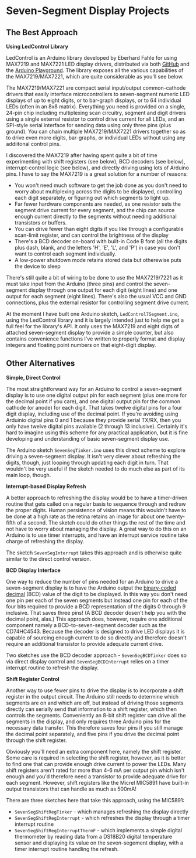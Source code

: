 Seven-Segment Display Projects
==============================

## The Best Approach

**Using LedControl Library**

LedControl is an Arduino library developed by Eberhard Fahle for using MAX7219 and MAX7221 LED display drivers, distributed via both [GitHub](https://github.com/wayoda/LedControl) and the [Arduino Playground](http://playground.arduino.cc/Main/LedControl).  The library exposes all the various capabilities of the MAX7219/MAX7221, which are quite considerable as you'll see below.

The MAX7219/MAX7221 are compact serial input/output common-cathode drivers that easily interface microcontrollers to seven-segment numeric LED displays of up to eight digits, or to bar-graph displays, or to 64 individual LEDs (often in an 8x8 matrix).  Everything you need is provided on a single, 24-pin chip including multiplexing scan circuitry, segment and digit drivers using a single external resistor to control drive current for all LEDs, and an SPI-style serial interface for sending data using only three pins (plus ground).  You can chain multiple MAX7219/MAX7221 drivers together so as to drive even more digits, bar-graphs, or individual LEDs without using any addiitonal control pins.

I discovered the MAX7219 after having spent quite a bit of time experimenting with shift registers (see below), BCD decoders (see below), interrupt-control logic (see below), and directly driving using lots of Arduino pins.  I have to say the MAX7219 is a great solution for a number of reasons:

*  You won't need much software to get the job done as you don't need to worry about multiplexing across
   the digits to be displayed, controlling each digit separately, or figuring out which segments to light up.
*  Far fewer hardware components are needed, as one resistor sets the segment drive current for every segment,
   and the chip can source enough current directly to the segments without needing additional transistors or buffers.
*  You can drive fewer than eight digits if you like through a configurable scan-limit register,
   and can control the brightness of the display
*  There's a BCD decoder on-board with built-in Code B font (all the digits plus dash, blank, and the 
   letters 'H', 'E', 'L', and 'P') in case you don't want to control each segment individually.
*  A low-power shutdown mode retains stored data but otherewise puts the device to sleep

There's still quite a bit of wiring to be done to use the MAX7219/7221 as it must take input from the Arduino (three pins) and control the seven-segment display through one output for each digit (eight lines) and one output for each segment (eight lines). There's also the usual VCC and GND connections, plus the external resistor for controlling segment drive current.

At the moment I have built one Arduino sketch, `LedControl7Segment.ino`, using the LedControl library and it is largely intended just to help me get a full feel for the library's API.  It only uses the MAX7219 and eight digts of attached seven-segment display to provide a simple counter, but also contains convenience functions I've written to properly format and display integers and floating point numbers on that eight-digit display.

## Other Alternatives

**Simple, Direct Control**

The most straightforward way for an Arduino to control a seven-segment display is to use one digital output pin for each segment (plus one more for the decimal point if you care), and one digital output pin for the common cathode (or anode) for each digit.  That takes twelve digital pins for a four digit display, including use of the decimal point. If you're avoiding using Arduinio digital pins 0 and 1 because they provide serial TX/RX, then you only have twelve digital pins available (2 through 13 inclusive).  Certainly it's hard to imagine using this scheme for any practical application, but it is fine developing and understanding of basic seven-segment display use.

The Arduino sketch `SevenSegTinker.ino` uses this direct scheme to explore driving a seven-segment display.  It isn't very clever about refreshing the digits, though, just looping through updating each digit in turn. That wouldn't be very useful if the sketch needed to do much else as part of its main loop, though.

**Interrupt-based Display Refresh**

A better approach to refreshing the display would be to have a timer-driven routine that gets called on a regular basis to sequence through and redraw the proper digits.  Human persistence of vision means this wouldn't have to be done at a high rate as the retina retains an image for about one twenty-fifth of a second.  The sketch could do other things the rest of the time and not have to worry about managing the display. A great way to do this on an Arduino is to use timer interrupts, and have an interrupt service routine take charge of refreshing the display.

The sketch `SevenSegInterrupt` takes this approach and is otherwise quite similar to the direct control version.

**BCD Display Interface**

One way to reduce the number of pins needed for an Arduino to drive a seven-segment display is to have the Arduino output the [binary-coded decimal](http://en.wikipedia.org/wiki/Binary-coded_decimal) (BCD) value of the digit to be displayed.  In this way you don't need one pin per each of the seven segments but instead one pin for each of the four bits required to provide a BCD representation of the digits 0 through 9 inclusive.  That saves three pins!  (A BCD decoder dosen't help you with the decimal point, alas.)  This approach does, however, require one additional component namely a BCD-to-seven-segment decoder such as the CD74HC4543.  Because the decoder is designed to drive LED displays it is capable of sourcing enough current to do so directly and therefore doesn't require an additional transistor to provide adequate current drive.

Two sketches use the BCD decoder approach - `SevenSegBCDTinker` does so via direct display control and `SevenSegBCDInterrupt` relies on a timer interrupt routine to refresh the display.

**Shift Register Control**

Another way to use fewer pins to drive the display is to incorporate a shift register in the output circuit.  The Arduino still needs to determine which segments are on and which are off, but instead of driving those segments directly can serially send that information to a shift register, which then controls the segments.  Conveniently an 8-bit shift register can drive all the segments in the display, and only requires three Arduino pins for the necessary data transfer.  This therefore saves four pins if you still manage the decimal point separately, and five pins if you drive the decimal point through the shift register.

Obviously you'll need an extra component here, namely the shift register.   Some care is required in selecting the shift register, however, as it is better to find one that can provide enough drive current to power the LEDs.  Many shift registers aren't rated for more than 4-6 mA per output pin which isn't enough and you'd therefore need a transistor to provide adequate drive for each segment.  However, shift registers like the Micrel MIC5891 have built-in output transistors that can handle as much as 500mA!

There are three sketches here that take this approach, using the MIC5891:

*  `SevenSegShiftRegTinker` - which manages refreshing the display directly
*  `SevenSegShiftRegInterrupt` - which refreshes the display through a timer interrupt routine
*  `SevenSegShiftRegInterruptThermF` - which implements a simple digital thermometer by reading data from
    a DS18B20 digital temperature sensor and displaying its value on the seven-segement display, with a
    timer interrupt routine handling the refresh.

